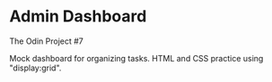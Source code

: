 # Admin Dashboard

The Odin Project #7

Mock dashboard for organizing tasks. HTML and CSS practice using "display:grid".
